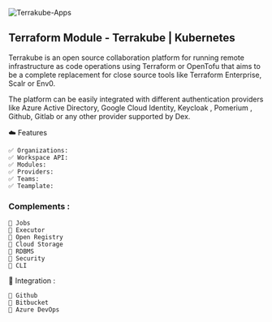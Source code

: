 ![Terrakube-Apps](https://github.com/user-attachments/assets/73ae0051-66ee-416a-85ab-6d46c08e1417)



## Terraform Module - Terrakube | Kubernetes
Terrakube is an open source collaboration platform for running remote infrastructure as code operations using Terraform or OpenTofu that aims to be a complete replacement for close source tools like Terraform Enterprise, Scalr or Env0.

The platform can be easily integrated with different authentication providers like Azure Active Directory, Google Cloud Identity, Keycloak , Pomerium , Github, Gitlab or any other provider supported by Dex.


☁️ Features
```
✅ Organizations:
✅ Workspace API:
✅ Modules:
✅ Providers:
✅ Teams:
✅ Teamplate:
```


### Complements :
```
📃 Jobs
📃 Executor
📃 Open Registry
📃 Cloud Storage
📃 RDBMS
📃 Security
📃 CLI
```


🔨 Integration :

```
🔌 Github
🔌 Bitbucket
🔌 Azure DevOps
```

